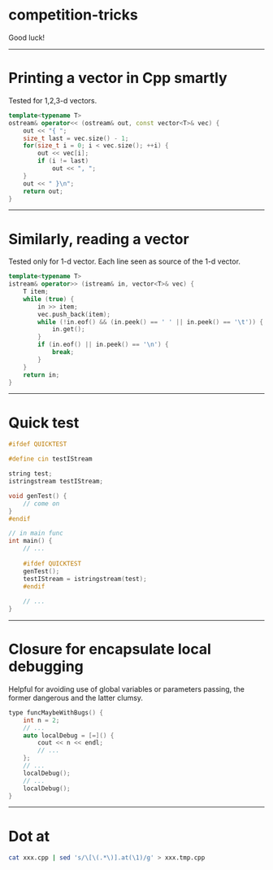 # competition-tricks

Good luck!

---
# Printing a vector in Cpp smartly
Tested for 1,2,3-d vectors.
```cpp
template<typename T>
ostream& operator<< (ostream& out, const vector<T>& vec) {
    out << "{ ";
    size_t last = vec.size() - 1;
    for(size_t i = 0; i < vec.size(); ++i) {
        out << vec[i];
        if (i != last) 
            out << ", ";
    }
    out << " }\n";
    return out;
}
```
---
# Similarly, reading a vector
Tested only for 1-d vector. Each line seen as source of the 1-d vector.
```cpp
template<typename T>
istream& operator>> (istream& in, vector<T>& vec) {
    T item;
    while (true) {
        in >> item;
        vec.push_back(item);
        while (!in.eof() && (in.peek() == ' ' || in.peek() == '\t')) {
            in.get();
        }
        if (in.eof() || in.peek() == '\n') {
            break;
        }
    }
    return in;
}
```
---
# Quick test
```cpp
#ifdef QUICKTEST

#define cin testIStream

string test;
istringstream testIStream;

void genTest() {
    // come on
}
#endif
```
```cpp
// in main func 
int main() {
    // ...
    
    #ifdef QUICKTEST
    genTest();
    testIStream = istringstream(test);
    #endif
    
    // ...
}
```
---
# Closure for encapsulate local debugging
Helpful for avoiding use of global variables or parameters passing, the former dangerous and the latter clumsy.
```cpp
type funcMaybeWithBugs() {
    int n = 2;
    // ...
    auto localDebug = [=]() {
        cout << n << endl;
        // ...
    };
    // ...
    localDebug();
    // ...
    localDebug();
}
```
---
# Dot at
```bash
cat xxx.cpp | sed 's/\[\(.*\)].at(\1)/g' > xxx.tmp.cpp
```
